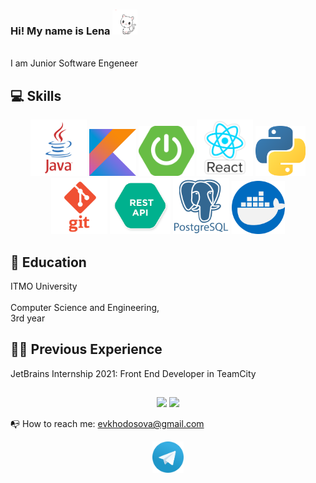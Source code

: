 ### Hi! My name is Lena <img height=40 width=40 src="https://github.com/ImLena/ImLena/blob/main/resources/kind.gif"/>
<br>
I am Junior Software Engeneer

## 💻 Skills
<div align='center'>
  <img height=90 src="https://github.com/ImLena/ImLena/blob/main/resources/java.png"/>
  <img height=75 src="https://github.com/ImLena/ImLena/blob/main/resources/Kotlin_Icon.png"/>
  <img height=80 src="https://github.com/ImLena/ImLena/blob/main/resources/spring_boot_logo.png"/>
  <img height=90 src="https://github.com/ImLena/ImLena/blob/main/resources/react.png"/>      
  <img height=80 src="https://github.com/ImLena/ImLena/blob/main/resources/python.png"/>  
  <img height=90 src="https://github.com/ImLena/ImLena/blob/main/resources/git.png"/>
  <img height=90 src="https://github.com/ImLena/ImLena/blob/main/resources/restapi.png"/>
  <img height=90 src="https://github.com/ImLena/ImLena/blob/main/resources/postgresql.png"/>
  <img height=85 src="https://github.com/ImLena/ImLena/blob/main/resources/docker.png"/>

  </div>
  
## 🏫 Education
  ITMO University
  <br></br>
  Computer Science and Engineering,<br> 3rd year

## 👩‍💻 Previous Experience
JetBrains Internship 2021: Front End Developer in TeamCity
##
<p align='center'>
   <a href="https://github-readme-stats.vercel.app/api?username=imlena&show_icons=true&count_private=true&theme=tokyonight&hide=issues,prs"><img
           height=150
           src="https://github-readme-stats.vercel.app/api?username=imlena&show_icons=true&count_private=true&theme=tokyonight&hide=issues,prs"/></a>
   <a href="https://github.com/romankh3/github-readme-stats"><img height=150
                                                                  src="https://github-readme-stats.vercel.app/api/top-langs/?username=imlena&layout=compact&theme=tokyonight"/></a>
</p>

📭 How to reach me: evkhodosova@gmail.com
<p align='center'>
 <a href="https://t.me/yesimlena"><img height=50 src="https://github.com/ImLena/ImLena/blob/main/resources/tg.png"/></a>
</p>
